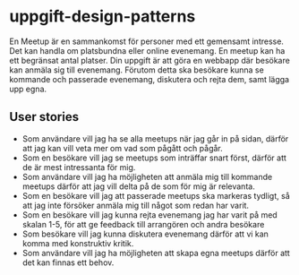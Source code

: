 # uppgift-design-patterns

En Meetup är en sammankomst för personer med ett gemensamt intresse. Det kan handla om platsbundna eller online evenemang. En meetup kan ha ett begränsat antal platser. Din uppgift är att göra en webbapp där besökare kan anmäla sig till evenemang. Förutom detta ska besökare kunna se kommande och passerade evenemang, diskutera och rejta dem, samt lägga upp egna.

## User stories
- Som användare vill jag ha se alla meetups när jag går in på sidan, därför att jag kan vill veta mer om vad som pågått och pågår.
- Som en besökare vill jag se meetups som inträffar snart först, därför att de är mest intressanta för mig.
- Som användare vill jag ha möjligheten att anmäla mig till kommande meetups därför att jag vill delta på de som för mig är relevanta.
- Som en besökare vill jag att passerade meetups ska markeras tydligt, så att jag inte försöker anmäla mig till något som redan har varit.
- Som en besökare vill jag kunna rejta evenemang jag har varit på med skalan 1-5, för att ge feedback till arrangören och andra besökare
- Som besökare vill jag kunna diskutera evenemang därför att vi kan komma med konstruktiv kritik.
- Som användare vill jag ha möjligheten att skapa egna meetups därför att det kan finnas ett behov.
